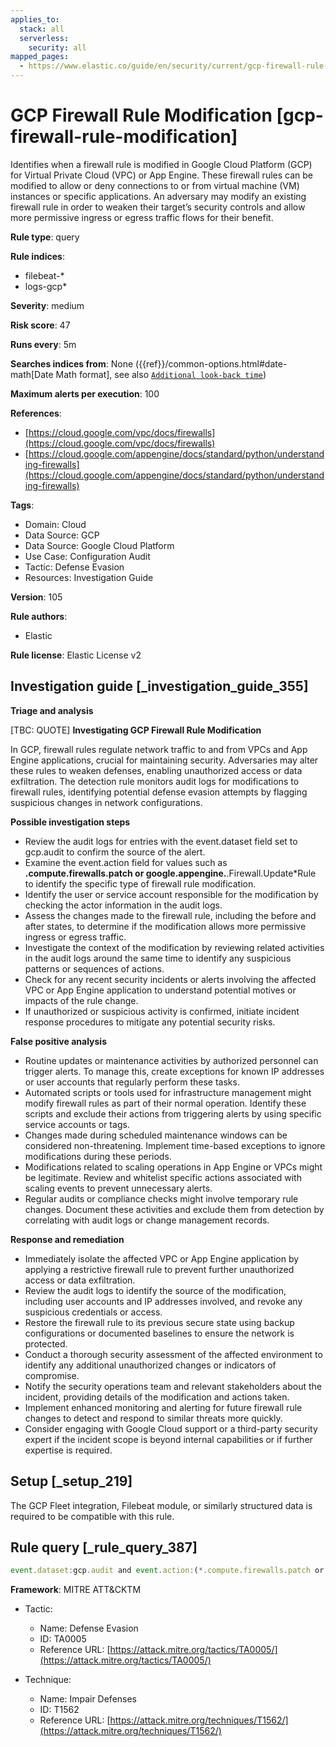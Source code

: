 ```yaml
---
applies_to:
  stack: all
  serverless:
    security: all
mapped_pages:
  - https://www.elastic.co/guide/en/security/current/gcp-firewall-rule-modification.html
---
```


# GCP Firewall Rule Modification [gcp-firewall-rule-modification]

Identifies when a firewall rule is modified in Google Cloud Platform (GCP) for Virtual Private Cloud (VPC) or App Engine. These firewall rules can be modified to allow or deny connections to or from virtual machine (VM) instances or specific applications. An adversary may modify an existing firewall rule in order to weaken their target’s security controls and allow more permissive ingress or egress traffic flows for their benefit.

**Rule type**: query

**Rule indices**:

* filebeat-*
* logs-gcp*

**Severity**: medium

**Risk score**: 47

**Runs every**: 5m

**Searches indices from**: None ({{ref}}/common-options.html#date-math[Date Math format], see also [`Additional look-back time`](docs-content://solutions/security/detect-and-alert/create-detection-rule.md#rule-schedule))

**Maximum alerts per execution**: 100

**References**:

* [https://cloud.google.com/vpc/docs/firewalls](https://cloud.google.com/vpc/docs/firewalls)
* [https://cloud.google.com/appengine/docs/standard/python/understanding-firewalls](https://cloud.google.com/appengine/docs/standard/python/understanding-firewalls)

**Tags**:

* Domain: Cloud
* Data Source: GCP
* Data Source: Google Cloud Platform
* Use Case: Configuration Audit
* Tactic: Defense Evasion
* Resources: Investigation Guide

**Version**: 105

**Rule authors**:

* Elastic

**Rule license**: Elastic License v2

## Investigation guide [_investigation_guide_355]

**Triage and analysis**

[TBC: QUOTE]
**Investigating GCP Firewall Rule Modification**

In GCP, firewall rules regulate network traffic to and from VPCs and App Engine applications, crucial for maintaining security. Adversaries may alter these rules to weaken defenses, enabling unauthorized access or data exfiltration. The detection rule monitors audit logs for modifications to firewall rules, identifying potential defense evasion attempts by flagging suspicious changes in network configurations.

**Possible investigation steps**

* Review the audit logs for entries with the event.dataset field set to gcp.audit to confirm the source of the alert.
* Examine the event.action field for values such as **.compute.firewalls.patch or google.appengine.**.Firewall.Update*Rule to identify the specific type of firewall rule modification.
* Identify the user or service account responsible for the modification by checking the actor information in the audit logs.
* Assess the changes made to the firewall rule, including the before and after states, to determine if the modification allows more permissive ingress or egress traffic.
* Investigate the context of the modification by reviewing related activities in the audit logs around the same time to identify any suspicious patterns or sequences of actions.
* Check for any recent security incidents or alerts involving the affected VPC or App Engine application to understand potential motives or impacts of the rule change.
* If unauthorized or suspicious activity is confirmed, initiate incident response procedures to mitigate any potential security risks.

**False positive analysis**

* Routine updates or maintenance activities by authorized personnel can trigger alerts. To manage this, create exceptions for known IP addresses or user accounts that regularly perform these tasks.
* Automated scripts or tools used for infrastructure management might modify firewall rules as part of their normal operation. Identify these scripts and exclude their actions from triggering alerts by using specific service accounts or tags.
* Changes made during scheduled maintenance windows can be considered non-threatening. Implement time-based exceptions to ignore modifications during these periods.
* Modifications related to scaling operations in App Engine or VPCs might be legitimate. Review and whitelist specific actions associated with scaling events to prevent unnecessary alerts.
* Regular audits or compliance checks might involve temporary rule changes. Document these activities and exclude them from detection by correlating with audit logs or change management records.

**Response and remediation**

* Immediately isolate the affected VPC or App Engine application by applying a restrictive firewall rule to prevent further unauthorized access or data exfiltration.
* Review the audit logs to identify the source of the modification, including user accounts and IP addresses involved, and revoke any suspicious credentials or access.
* Restore the firewall rule to its previous secure state using backup configurations or documented baselines to ensure the network is protected.
* Conduct a thorough security assessment of the affected environment to identify any additional unauthorized changes or indicators of compromise.
* Notify the security operations team and relevant stakeholders about the incident, providing details of the modification and actions taken.
* Implement enhanced monitoring and alerting for future firewall rule changes to detect and respond to similar threats more quickly.
* Consider engaging with Google Cloud support or a third-party security expert if the incident scope is beyond internal capabilities or if further expertise is required.


## Setup [_setup_219]

The GCP Fleet integration, Filebeat module, or similarly structured data is required to be compatible with this rule.


## Rule query [_rule_query_387]

```js
event.dataset:gcp.audit and event.action:(*.compute.firewalls.patch or google.appengine.*.Firewall.Update*Rule)
```

**Framework**: MITRE ATT&CKTM

* Tactic:

    * Name: Defense Evasion
    * ID: TA0005
    * Reference URL: [https://attack.mitre.org/tactics/TA0005/](https://attack.mitre.org/tactics/TA0005/)

* Technique:

    * Name: Impair Defenses
    * ID: T1562
    * Reference URL: [https://attack.mitre.org/techniques/T1562/](https://attack.mitre.org/techniques/T1562/)



